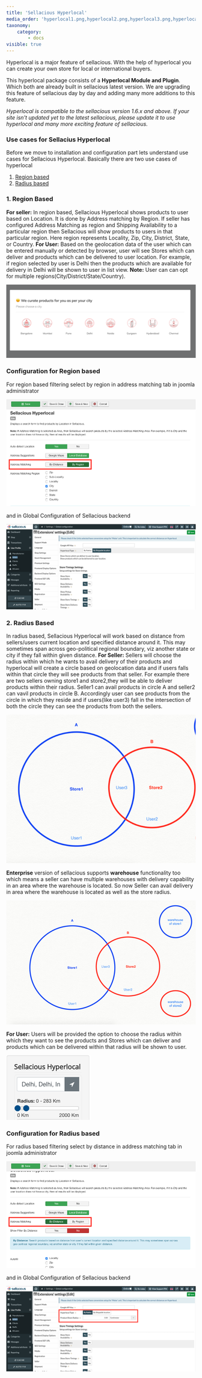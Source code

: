 ```yaml
---
title: 'Sellacious Hyperlocal'
media_order: 'hyperlocal1.png,hyperlocal2.png,hyperlocal3.png,hyperlocal4.png,hyperlocal5.png,hyperlocal6.png,hyperlocal7.png,rento mozo.png,hyperlocal.png,hyperlocalsdasd2.png,Region based .png,By distance.png,google api.png,gc by radius.png,gc by region.png,p location.png,product config.png,radius.png'
taxonomy:
    category:
        - docs
visible: true
---
```


Hyperlocal is a major feature of sellacious. With the help of hyperlocal you can create your own store for local or international buyers. 

This hyperlocal package consists of a **Hyperlocal Module and Plugin**. Which both are already built in sellacious latest version. We are upgrading this feature of sellacious day by day and adding many more additions to this feature.

_Hyperlocal is compatible to the sellacious version 1.6.x and above. If your site isn't updated yet to the latest sellacious, please update it to use hyperlocal and many more exciting feature of sellacious._

### Use cases for Sellacius Hyperlocal
Before we move to installation and configuration part lets understand use cases for Sellacious Hyperlocal. Basically there are two use cases of hyperlocal
1. [Region based](https://www.sellacious.com/learn/marketplace/hyperlocal#1-region-based)
2. [Radius based](https://www.sellacious.com/learn/marketplace/hyperlocal#2-radius-based)


### 1. Region Based 
**For seller:** In region based, Sellacious Hyperlocal shows products to user based on Location. It is done by Address matching by Region. If seller has configured Address Matching as region and Shipping Availability to a particular region then Sellacious will show products to users in that particular region. Here region represents Locality, Zip, City, District, State, or Country.
**For User:** Based on the geolocation data of the user which can be entered manually or detected by browser, user will see Stores which can deliver and products which can be delivered to user location.
For example, if region selected by user is Delhi then the products which are available for delivery in Delhi will be shown to user in list view.
**Note:** User can can opt for multiple regions(City/District/State/Country).


![](rento%20mozo.png)
### Configuration for Region based
For region based filtering select by region in address matching tab in joomla administrator

![](Region%20based%20.png)

and in Global Configuration of Sellacious backend

![](gc%20by%20region.png)

### 2. Radius Based

In radius based, Sellacious Hyperlocal will work based on distance from sellers/users current location and specified distance around it. This may sometimes span across geo-political regional boundary, viz another state or city if they fall within given distance.
**For Seller:** Sellers will choose the radius within which he wants to avail delivery of their products and hyperlocal will create a circle based on geolocation data and if users falls within that circle they will see products from that seller.
For example there are two sellers owning store1 and store2,they will be able to deliver products within their radius.
Seller1 can avail products in circle A and seller2 can vavil products in circle B. Accordingly user can see products from the circle in which they reside and if users(like user3) fall in the intersection of both the circle they can see the products from both the sellers.

![](hyperlocalsdasd2.png)


**Enterprise** version of sellacious supports **warehouse** functionality too which means a seller can have multiple warehouses with delivery capability in an area where the warehouse is located. So now Seller can avail delivery in area where the warehouse is located as well as the store radius.

![](hyperlocal.png)

**For User:** Users will be provided the option to choose the radius within which they want to see the products and Stores which can deliver and products which can be delivered within that radius will be shown to user.

![](radius.png)


### Configuration for Radius based
For radius based filtering select by distance in address matching tab in joomla administrator

![](By%20distance.png)

and in Global Configuration of Sellacious backend

![](gc%20by%20radius.png)










